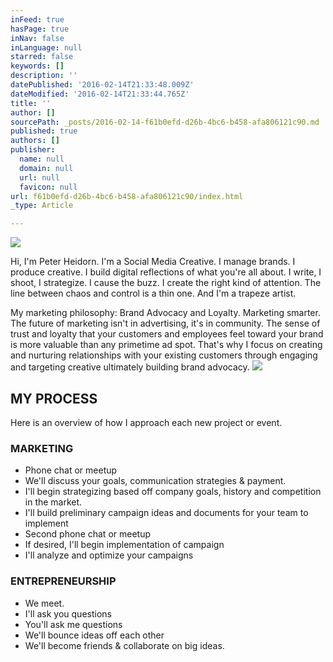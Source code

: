 ```yaml
---
inFeed: true
hasPage: true
inNav: false
inLanguage: null
starred: false
keywords: []
description: ''
datePublished: '2016-02-14T21:33:48.009Z'
dateModified: '2016-02-14T21:33:44.765Z'
title: ''
author: []
sourcePath: _posts/2016-02-14-f61b0efd-d26b-4bc6-b458-afa806121c90.md
published: true
authors: []
publisher:
  name: null
  domain: null
  url: null
  favicon: null
url: f61b0efd-d26b-4bc6-b458-afa806121c90/index.html
_type: Article

---
```

![](https://the-grid-user-content.s3-us-west-2.amazonaws.com/e2a556c0-c353-416b-acfa-071c4e621ee2.jpg)

Hi, I'm Peter Heidorn.  I'm a Social Media Creative.  I manage brands.  I produce creative.  I build digital reflections of what you're all about. I write, I shoot, I strategize. I cause the buzz. I create the right kind of attention. The line between chaos and control is a thin one. And I'm a trapeze artist.  

My marketing philosophy: Brand Advocacy and Loyalty. Marketing smarter. The future of marketing isn't in advertising, it's in community. The sense of trust and loyalty that your customers and employees feel toward your brand is more valuable than any primetime ad spot. That's why I focus on creating and nurturing relationships with your existing customers through engaging and targeting creative ultimately building brand advocacy.
![](https://the-grid-user-content.s3-us-west-2.amazonaws.com/d8b8e89d-e9a5-4441-80f2-da736645bcb1.jpg)

## MY PROCESS

Here is an overview of how I approach each new project or event.

### MARKETING

* Phone chat or meetup
* We'll discuss your goals, communication strategies & payment.
* I'll begin strategizing based off company goals, history and competition in the market.
* I'll build preliminary campaign ideas and documents for your team to implement
* Second phone chat or meetup
* If desired, I'll begin implementation of campaign
* I'll analyze and optimize your campaigns

### ENTREPRENEURSHIP

* We meet.
* I'll ask you questions
* You'll ask me questions
* We'll bounce ideas off each other
* We'll become friends & collaborate on big ideas.